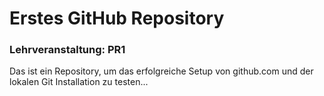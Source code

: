 # Erstes GitHub Repository
### Lehrveranstaltung: PR1 

Das ist ein Repository, um das erfolgreiche Setup von github.com und der lokalen Git Installation zu testen...
